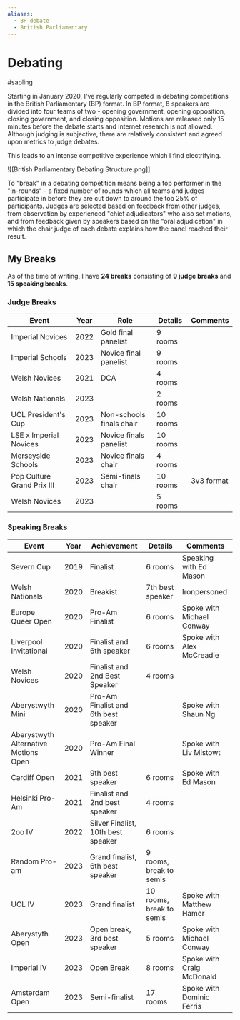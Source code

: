 ```yaml
---
aliases:
  - BP debate
  - British Parliamentary
---
```

# Debating
#sapling

Starting in January 2020, I've regularly competed in debating competitions in the British Parliamentary (BP) format. In BP format, 8 speakers are divided into four teams of two - opening government, opening opposition, closing government, and closing opposition. Motions are released only 15 minutes before the debate starts and internet research is not allowed. Although judging is subjective, there are relatively consistent and agreed upon metrics to judge debates.

This leads to an intense competitive experience which I find electrifying. 

![[British Parliamentary Debating Structure.png]]

To "break" in a debating competition means being a top performer in the "in-rounds" - a fixed number of rounds which all teams and judges participate in before they are cut down to around the top 25% of participants. Judges are selected based on feedback from other judges, from observation by experienced "chief adjudicators" who also set motions, and from feedback given by speakers based on the "oral adjudication" in which the chair judge of each debate explains how the panel reached their result. 

## My Breaks

As of the time of writing, I have **24 breaks** consisting of **9 judge breaks** and **15 speaking breaks**.
### Judge Breaks

|Event|Year|Role|Details|Comments|
|---|---|---|---|---|
|Imperial Novices|2022|Gold final panelist|9 rooms||
|Imperial Schools|2023|Novice final panelist|9 rooms||
|Welsh Novices|2021|DCA|4 rooms||
|Welsh Nationals|2023||2 rooms||
|UCL President's Cup|2023|Non-schools finals chair|10 rooms||
|LSE x Imperial Novices|2023|Novice finals panelist|10 rooms||
|Merseyside Schools|2023|Novice finals chair|4 rooms||
|Pop Culture Grand Prix III|2023|Semi-finals chair|10 rooms|3v3 format|
|Welsh Novices|2023||5 rooms|
### Speaking Breaks

| Event                                | Year | Achievement                          | Details                  | Comments                  |
| ------------------------------------ | ---- | ------------------------------------ | ------------------------ | ------------------------- |
| Severn Cup                           | 2019 | Finalist                             | 6 rooms                  | Speaking with Ed Mason    |
| Welsh Nationals                      | 2020 | Breakist                             | 7th best speaker         | Ironpersoned              |
| Europe Queer Open                    | 2020 | Pro-Am Finalist                      | 6 rooms                  | Spoke with Michael Conway |
| Liverpool Invitational               | 2020 | Finalist and 6th speaker             | 6 rooms                  | Spoke with Alex McCreadie |
| Welsh Novices                        | 2020 | Finalist and 2nd Best Speaker        | 4 rooms                  |                           |
| Aberystwyth Mini                     | 2020 | Pro-Am Finalist and 6th best speaker |                          | Spoke with Shaun Ng       |
| Aberystwyth Alternative Motions Open | 2020 | Pro-Am Final Winner                  |                          | Spoke with Liv Mistowt    |
| Cardiff Open                         | 2021 | 9th best speaker                     | 6 rooms                  | Spoke with Ed Mason       |
| Helsinki Pro-Am                      | 2021 | Finalist and 2nd best speaker        | 4 rooms                  |                           |
| 2oo IV                               | 2022 | Silver Finalist, 10th best speaker   | 6 rooms                  |                           |
| Random Pro-am                        | 2023 | Grand finalist, 6th best speaker     | 9 rooms, break to semis  |                           |
| UCL IV                               | 2023 | Grand finalist                       | 10 rooms, break to semis | Spoke with Matthew Hamer  |
| Aberystyth Open                      | 2023 | Open break, 3rd best speaker         | 5 rooms                  | Spoke with Michael Conway |
| Imperial IV                          | 2023 | Open Break                           | 8 rooms                  | Spoke with Craig McDonald |
| Amsterdam Open                       | 2023 | Semi-finalist                        | 17 rooms                 | Spoke with Dominic Ferris |                         |